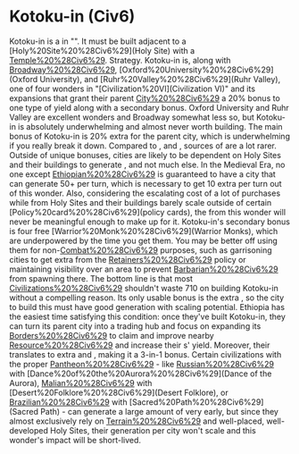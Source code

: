 # Kotoku-in (Civ6)

Kotoku-in is a in "". It must be built adjacent to a [Holy%20Site%20%28Civ6%29](Holy Site) with a [Temple%20%28Civ6%29](Temple).
Strategy.
Kotoku-in is, along with [Broadway%20%28Civ6%29](Broadway), [Oxford%20University%20%28Civ6%29](Oxford University), and [Ruhr%20Valley%20%28Civ6%29](Ruhr Valley), one of four wonders in "[Civilization%20VI](Civilization VI)" and its expansions that grant their parent [City%20%28Civ6%29](city) a 20% bonus to one type of yield along with a secondary bonus. Oxford University and Ruhr Valley are excellent wonders and Broadway somewhat less so, but Kotoku-in is absolutely underwhelming and almost never worth building.
The main bonus of Kotoku-in is 20% extra for the parent city, which is underwhelming if you really break it down. Compared to , and , sources of are a lot rarer. Outside of unique bonuses, cities are likely to be dependent on Holy Sites and their buildings to generate , and not much else. In the Medieval Era, no one except [Ethiopian%20%28Civ6%29](Ethiopia) is guaranteed to have a city that can generate 50+ per turn, which is necessary to get 10 extra per turn out of this wonder. Also, considering the escalating cost of a lot of purchases while from Holy Sites and their buildings barely scale outside of certain [Policy%20card%20%28Civ6%29](policy cards), the from this wonder will never be meaningful enough to make up for it.
Kotoku-in's secondary bonus is four free [Warrior%20Monk%20%28Civ6%29](Warrior Monks), which are underpowered by the time you get them. You may be better off using them for non-[Combat%20%28Civ6%29](combat) purposes, such as garrisoning cities to get extra from the [Retainers%20%28Civ6%29](Retainers) policy or maintaining visibility over an area to prevent [Barbarian%20%28Civ6%29](Barbarians) from spawning there.
The bottom line is that most [Civilizations%20%28Civ6%29](civilizations) shouldn't waste 710 on building Kotoku-in without a compelling reason. Its only usable bonus is the extra , so the city to build this must have good generation with scaling potential. Ethiopia has the easiest time satisfying this condition: once they've built Kotoku-in, they can turn its parent city into a trading hub and focus on expanding its [Borders%20%28Civ6%29](borders) to claim and improve nearby [Resource%20%28Civ6%29](resources) and increase their s' yield. Moreover, their translates to extra and , making it a 3-in-1 bonus. Certain civilizations with the proper [Pantheon%20%28Civ6%29](pantheons) - like [Russian%20%28Civ6%29](Russia) with [Dance%20of%20the%20Aurora%20%28Civ6%29](Dance of the Aurora), [Malian%20%28Civ6%29](Mali) with [Desert%20Folklore%20%28Civ6%29](Desert Folklore), or [Brazilian%20%28Civ6%29](Brazil) with [Sacred%20Path%20%28Civ6%29](Sacred Path) - can generate a large amount of very early, but since they almost exclusively rely on [Terrain%20%28Civ6%29](terrain) and well-placed, well-developed Holy Sites, their generation per city won't scale and this wonder's impact will be short-lived.